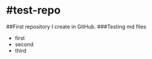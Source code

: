 #test-repo
=========

##First repository I create in GitHub. 
###Testing md files

* first
* second
* third
